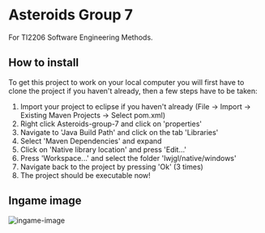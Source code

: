 # Asteroids Group 7

For TI2206 Software Engineering Methods.

## How to install
To get this project to work on your local computer you will first have to clone the project if you haven't already, then a few steps have to be taken:

1. Import your project to eclipse if you haven't already (File -> Import -> Existing Maven Projects -> Select pom.xml)
2. Right click Asteroids-group-7 and click on 'properties'
3. Navigate to 'Java Build Path' and click on the tab 'Libraries'
4. Select 'Maven Dependencies' and expand
5. Click on 'Native library location' and press 'Edit...'
6. Press 'Workspace...' and select the folder 'lwjgl/native/windows'
7. Navigate back to the project by pressing 'Ok' (3 times)
8. The project should be executable now!

## Ingame image
![ingame-image](https://api.monosnap.com/rpc/file/download?id=N2MQZAfANGGQHILv9oOZAyghG9BQse "Ingame image")
